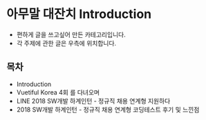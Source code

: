 # 아무말 대잔치 Introduction

* 편하게 글을 쓰고싶어 만든 카테고리입니다.
* 각 주제에 관한 글은 우측에 위치합니다.


## 목차
* Introduction
* Vuetiful Korea 4회 를 다녀오며
* LINE 2018 SW개발 하계인턴 - 정규직 채용 연계형 지원하다
* 2018 SW개발 하계인턴 - 정규직 채용 연계형 코딩테스트 후기 및 느낀점
